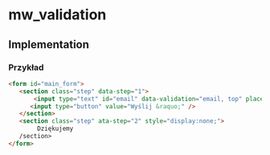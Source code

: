 mw_validation
=============

Implementation
-------------
### Przykład ###
```html
<form id="main_form">
   <section class="step" data-step="1">
       <input type="text" id="email" data-validation="email, top" placeholder="Wpisz adres e-mail"/>
      <input type="button" value="Wyślij &raquo;" />
   </section>
   <section class="step" ata-step="2" style="display:none;">
        Dziękujemy
   /section>
</form>
```
